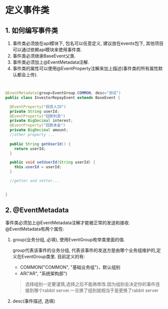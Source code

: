 # 定义事件类

## 1. 如何编写事件类
1. 事件类必须放在api模块下, 包名可以任意定义, 建议放在events包下, 其他项目可以通过依赖api模块来使用事件类.
2. 事件类必须继承BaseEvent父类.
3. 事件类必须加上@EventMetadata注解.
4. 事件类的属性可以使用@EventProperty注解来加上描述(事件类的所有属性默认都会上传).

```java


@EventMetadata(group=EventGroup.COMMON, desc="测试")
public class InvestorRepayEvent extends BaseEvent {

  @EventProperty("投资人ID")
  private String userId;
  @EventProperty("回款利息")
  private BigDecimal interest;
  @EventProperty("回款本金")
  private BigDecimal amount;
  //other property ...
 
  public String getUserId() {
    return userId;
  }

  public void setUserId(String userId) {
    this.userId = userId;
  }

  //getter and setter...

  
}

```

## 2. @EventMetadata
事件类必须加上@EventMetadata注解才能被正常的发送和接收. @EventMetadata有两个属性:

1. group(业务分组, 必填), 使用EventGroup枚举类里面的值. 

   group代表该事件的业务分组, 代表该事件的发送方是由哪个业务组维护的,定义在EventGroup类里. 目前定义的有: 

   - COMMON("COMMON", "基础业务组")，默认组别
   - AR("AR", "系统架构部")

   > 选择组别一定要谨慎,选择之后不能再修改.因为组别会决定你的事件连接到哪个rabbit server.一旦换了组别就相当于是更换了rabbit server

2. desc(事件描述, 选填)


 

